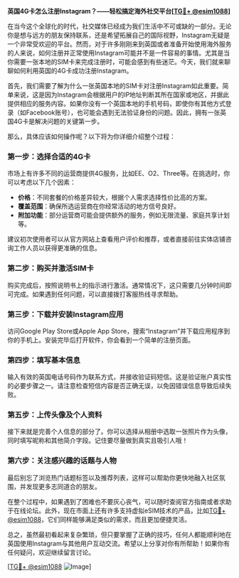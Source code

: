 **英国4G卡怎么注册Instagram？——轻松搞定海外社交平台[[TG💪+ @esim1088](https://t.me/s/esim1088)]**

在当今这个全球化的时代，社交媒体已经成为我们生活中不可或缺的一部分。无论你是想与远方的朋友保持联系，还是希望拓展自己的国际视野，Instagram无疑是一个非常受欢迎的平台。然而，对于许多刚刚来到英国或者准备开始使用海外服务的人来说，如何注册并正常使用Instagram可能并不是一件容易的事情。尤其是当你需要一张本地的SIM卡来完成注册时，可能会感到有些迷茫。今天，我们就来聊聊如何利用英国的4G卡成功注册Instagram。

首先，我们需要了解为什么一张英国本地的SIM卡对注册Instagram如此重要。简单来说，这是因为Instagram会根据用户的IP地址判断其所在国家或地区，并据此提供相应的服务内容。如果你没有一个英国本地的手机号码，即使你有其他方式登录（如Facebook账号），也可能会遇到无法验证身份的问题。因此，拥有一张英国4G卡是解决问题的关键第一步。

那么，具体应该如何操作呢？以下将为你详细介绍整个过程：

### 第一步：选择合适的4G卡
市场上有许多不同的运营商提供4G服务，比如EE、O2、Three等。在挑选时，你可以考虑以下几个因素：
- **价格**：不同套餐的价格差异较大，根据个人需求选择性价比高的方案。
- **覆盖范围**：确保所选运营商在你经常活动的地方信号良好。
- **附加功能**：部分运营商可能会提供额外的服务，例如无限流量、家庭共享计划等。

建议初次使用者可以从官方网站上查看用户评价和推荐，或者直接前往实体店铺咨询工作人员以获得更准确的信息。

### 第二步：购买并激活SIM卡
购买完成后，按照说明书上的指示进行激活。通常情况下，这只需要几分钟时间即可完成。如果遇到任何问题，可以直接拨打客服热线寻求帮助。

### 第三步：下载并安装Instagram应用
访问Google Play Store或Apple App Store，搜索“Instagram”并下载应用程序到你的手机上。安装完毕后打开软件，你会看到一个简单的注册页面。

### 第四步：填写基本信息
输入有效的英国电话号码作为联系方式，并接收验证码短信。这是验证账户真实性的必要步骤之一。请注意检查短信内容是否正确无误，以免因错误信息导致后续失败。

### 第五步：上传头像及个人资料
接下来就是完善个人信息的部分了。你可以选择从相册中选取一张照片作为头像，同时填写昵称和其他简介字段。记住要尽量做到真实且吸引人哦！

### 第六步：关注感兴趣的话题与人物
最后别忘了浏览热门话题标签以及推荐列表，这样可以帮助你更快地融入社区氛围，并发现更多志同道合的朋友。

在整个过程中，如果遇到了困难也不要灰心丧气，可以随时查阅官方指南或者求助于在线论坛。此外，现在市面上还有许多支持虚拟eSIM技术的产品，比如[TG💪+ @esim1088](https://t.me/s/esim1088)，它们同样能够满足类似的需求，而且更加便捷灵活。

总之，虽然最初看起来复杂繁琐，但只要掌握了正确的技巧，任何人都能顺利地在英国使用Instagram与其他用户互动交流。希望以上分享对你有所帮助！如果你有任何疑问，欢迎继续留言讨论。

[[TG💪+ @esim1088](https://t.me/s/esim1088) ![Image](https://i.postimg.cc/4NQfJmqS/Snipaste-2025-05-13-00-14-12.png)]